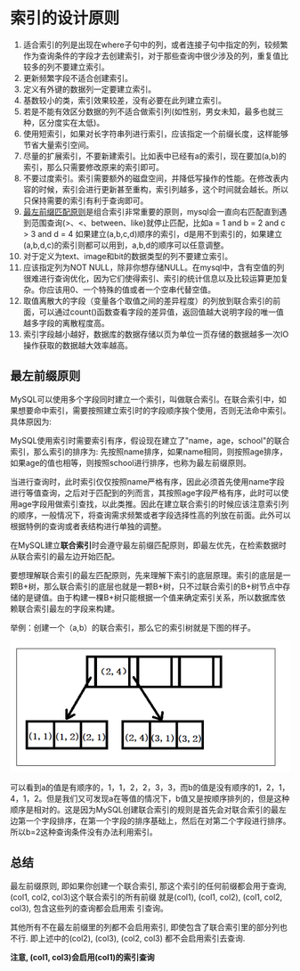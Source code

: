 # 索引的设计原则

1. 适合索引的列是出现在where子句中的列，或者连接子句中指定的列，较频繁作为查询条件的字段才去创建索引，对于那些查询中很少涉及的列，重复值比较多的列不要建立索引。
2. 更新频繁字段不适合创建索引。
3. 定义有外键的数据列一定要建立索引。
4. 基数较小的类，索引效果较差，没有必要在此列建立索引。
5. 若是不能有效区分数据的列不适合做索引列\(如性别，男女未知，最多也就三种，区分度实在太低\)。
6. 使用短索引，如果对长字符串列进行索引，应该指定一个前缀长度，这样能够节省大量索引空间。
7. 尽量的扩展索引，不要新建索引。比如表中已经有a的索引，现在要加\(a,b\)的索引，那么只需要修改原来的索引即可。
8. 不要过度索引。索引需要额外的磁盘空间，并降低写操作的性能。在修改表内容的时候，索引会进行更新甚至重构，索引列越多，这个时间就会越长。所以只保持需要的索引有利于查询即可。
9. [最左前缀匹配原则](suo-yin-de-she-ji-yuan-ze.md#zui-zuo-qian-zhui-yuan-ze)是组合索引非常重要的原则，mysql会一直向右匹配直到遇到范围查询\(&gt;、&lt;、between、like\)就停止匹配，比如a = 1 and b = 2 and c &gt; 3 and d = 4 如果建立\(a,b,c,d\)顺序的索引，d是用不到索引的，如果建立\(a,b,d,c\)的索引则都可以用到，a,b,d的顺序可以任意调整。
10. 对于定义为text、image和bit的数据类型的列不要建立索引。
11. 应该指定列为NOT NULL，除非你想存储NULL。在mysql中，含有空值的列很难进行查询优化，因为它们使得索引、索引的统计信息以及比较运算更加复杂。你应该用0、一个特殊的值或者一个空串代替空值。
12. 取值离散大的字段（变量各个取值之间的差异程度）的列放到联合索引的前面，可以通过count\(\)函数查看字段的差异值，返回值越大说明字段的唯一值越多字段的离散程度高。
13. 索引字段越小越好，数据库的数据存储以页为单位一页存储的数据越多一次IO操作获取的数据越大效率越高。

## 最左前缀原则

MySQL可以使用多个字段同时建立一个索引，叫做联合索引。在联合索引中，如果想要命中索引，需要按照建立索引时的字段顺序挨个使用，否则无法命中索引。具体原因为:

MySQL使用索引时需要索引有序，假设现在建立了"name，age，school"的联合索引，那么索引的排序为: 先按照name排序，如果name相同，则按照age排序，如果age的值也相等，则按照school进行排序，也称为最左前缀原则。

当进行查询时，此时索引仅仅按照name严格有序，因此必须首先使用name字段进行等值查询，之后对于匹配到的列而言，其按照age字段严格有序，此时可以使用age字段用做索引查找，以此类推。因此在建立联合索引的时候应该注意索引列的顺序，一般情况下，将查询需求频繁或者字段选择性高的列放在前面。此外可以根据特例的查询或者表结构进行单独的调整。

在MySQL建立**联合索引**时会遵守最左前缀匹配原则，即最左优先，在检索数据时从联合索引的最左边开始匹配。

要想理解联合索引的最左匹配原则，先来理解下索引的底层原理。索引的底层是一颗B+树，那么联合索引的底层也就是一颗B+树，只不过联合索引的B+树节点中存储的是键值。由于构建一棵B+树只能根据一个值来确定索引关系，所以数据库依赖联合索引最左的字段来构建。

举例：创建一个（a,b）的联合索引，那么它的索引树就是下图的样子。

![](../../.gitbook/assets/image%20%28147%29.png)

可以看到a的值是有顺序的，1，1，2，2，3，3，而b的值是没有顺序的1，2，1，4，1，2。但是我们又可发现a在等值的情况下，b值又是按顺序排列的，但是这种顺序是相对的。这是因为MySQL创建联合索引的规则是首先会对联合索引的最左边第一个字段排序，在第一个字段的排序基础上，然后在对第二个字段进行排序。所以b=2这种查询条件没有办法利用索引。

## 总结

最左前缀原则, 即如果你创建一个联合索引, 那这个索引的任何前缀都会用于查询, \(col1, col2, col3\)这个联合索引的所有前缀 就是\(col1\), \(col1, col2\), \(col1, col2, col3\), 包含这些列的查询都会启用索 引查询。

其他所有不在最左前缀里的列都不会启用索引, 即使包含了联合索引里的部分列也不行. 即上述中的\(col2\), \(col3\), \(col2, col3\) 都不会启用索引去查询.

**注意, \(col1, col3\)会启用\(col1\)的索引查询**


